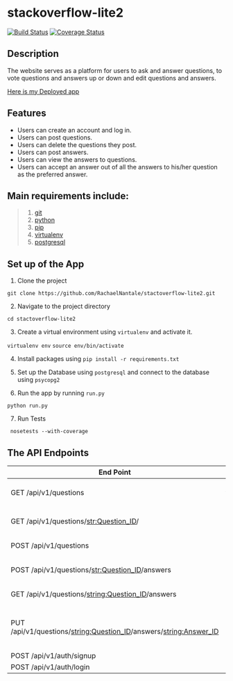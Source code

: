 # stackoverflow-lite2
[![Build Status](https://travis-ci.org/RachaelNantale/stactoverflow-lite2.svg?branch=tests)](https://travis-ci.org/RachaelNantale/stactoverflow-lite2)
[![Coverage Status](https://coveralls.io/repos/github/RachaelNantale/stactoverflow-lite2/badge.svg?branch=ch-frector-tests)](https://coveralls.io/github/RachaelNantale/stactoverflow-lite2?branch=ch-frector-tests)

## Description
The website serves as a platform for users to ask and answer questions, to vote questions and answers up or down and edit questions and answers.

[Here is my Deployed app](https://stactoverflow-lite2.herokuapp.com/api/v1/questions)

## Features

- Users can create an account and log in. 
-  Users can post questions. 
-  Users can delete the questions they post. 
-  Users can post answers. 
-  Users can view the answers to questions. 
-  Users can accept an answer out of all the answers to his/her question as the preferred
answer.  


## Main requirements include:
> 1. [git](https://git-scm.com/)
> 2. [python](https://docs.python.org/) 
> 3. [pip](https://pypi.python.org/pypi/pip) 
> 4. [virtualenv](https://virtualenv.pypa.io/en/stable/) 
> 5. [postgresql](https://www.postgresql.org/)

## Set up of the App
1. Clone the project

`git clone https://github.com/RachaelNantale/stactoverflow-lite2.git`

2. Navigate to the project directory

`cd stactoverflow-lite2`

3. Create a virtual environment using `virtualenv` and activate it.

`virtualenv env`
`source env/bin/activate`

4. Install packages using `pip install -r requirements.txt`

5. Set up the Database using `postgresql` and connect to the database using `psycopg2`

6. Run the app by running `run.py`

`python run.py`

7. Run Tests 

` nosetests --with-coverage`

## The API Endpoints

| End Point  | Description |
| ------------- | ------------- |
| GET /api/v1/questions | Fetch all the questions |
| GET /api/v1/questions/<str:Question_ID>/ |  Fetch a single question |
| POST /api/v1/questions |Create a question|
| POST /api/v1/questions/<str:Question_ID>/answers|Post An answer to a question |
| GET /api/v1/questions/<string:Question_ID>/answers| Get all answers
|PUT /api/v1/questions/<string:Question_ID>/answers/<string:Answer_ID> | Mark answer as preferred or Update an answer
|POST /api/v1/auth/signup |Sign up 
|POST /api/v1/auth/login  | Login


